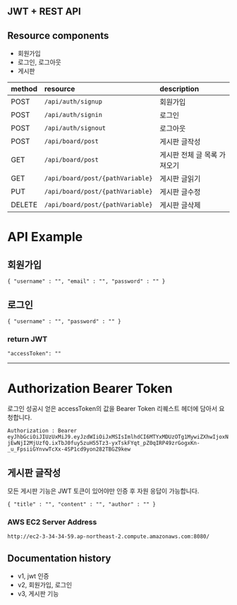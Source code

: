 ## JWT + REST API
## Resource components
- 회원가입
- 로그인, 로그아웃
- 게시판

| method | resource      | description                       |
-----|:--------------|:----------------------------------|
POST   | `/api/auth/signup`     | 회원가입 |
POST   | `/api/auth/signin`     | 로그인 |
POST   | `/api/auth/signout`    | 로그아웃 |
POST   | `/api/board/post`      | 게시판 글작성 | 
GET    | `/api/board/post`      | 게시판 전체 글 목록 가져오기 |
GET    | `/api/board/post/{pathVariable}`  | 게시판 글읽기 |
PUT    | `/api/board/post/{pathVariable}` | 게시판 글수정 |
DELETE | `/api/board/post/{pathVariable}` | 게시판 글삭제 |

# API Example
## 회원가입
`{
"username" : "",
"email" : "",
"password" : ""
}
`
## 로그인
`{
"username" : "",
"password" : ""
}`
### return JWT
`"accessToken": ""`

---

# Authorization Bearer Token
로그인 성공시 얻은 accessToken의 값을 Bearer Token 리퀘스트 헤더에 담아서 요청합니다.

`Authorization : Bearer eyJhbGciOiJIUzUxMiJ9.eyJzdWIiOiJxMSIsImlhdCI6MTYxMDUzOTg1MywiZXhwIjoxNjEwNjI2MjUzfQ.ixTbJ0fuy5zuH55Tz3-yxTskFYqt_pZ0qIRP49zrGogxKn-_u_FpsiiGYnvwTcXx-4SP1cd9yon282TBGZ9kew`
## 게시판 글작성

 모든 게시판 기능은 JWT 토큰이 있어야만 인증 후 자원 응답이 가능합니다.

`{
"title" : "",
"content" : "",
"author" : ""
}`


### AWS EC2 Server Address
`http://ec2-3-34-34-59.ap-northeast-2.compute.amazonaws.com:8080/`

## Documentation history
- v1, jwt 인증
- v2, 회원가입, 로그인
- v3, 게시판 기능
